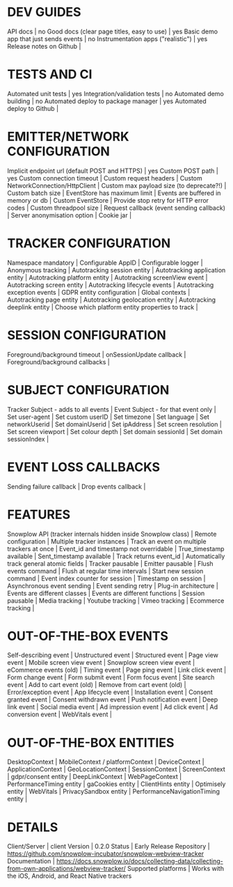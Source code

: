 # DEV GUIDES
API docs | no
Good docs (clear page titles, easy to use) | yes
Basic demo app that just sends events | no
Instrumentation apps ("realistic") | yes
Release notes on Github | 

# TESTS AND CI
Automated unit tests | yes
Integration/validation tests | no
Automated demo building | no
Automated deploy to package manager | yes
Automated deploy to Github | 

# EMITTER/NETWORK CONFIGURATION
Implicit endpoint url (default POST and HTTPS) | yes
Custom POST path | yes
Custom connection timeout | 
Custom request headers | 
Custom NetworkConnection/HttpClient | 
Custom max payload size (to deprecate?!) | 
Custom batch size | 
EventStore has maximum limit | 
Events are buffered in memory or db | 
Custom EventStore | 
Provide stop retry for HTTP error codes | 
Custom threadpool size | 
Request callback (event sending callback) | 
Server anonymisation option | 
Cookie jar | 

# TRACKER CONFIGURATION
Namespace mandatory | 
Configurable AppID | 
Configurable logger | 
Anonymous tracking | 
Autotracking session entity | 
Autotracking application entity | 
Autotracking platform entity | 
Autotracking screenView event | 
Autotracking screen entity | 
Autotracking lifecycle events | 
Autotracking exception events | 
GDPR entity configuration | 
Global contexts | 
Autotracking page entity | 
Autotracking geolocation entity | 
Autotracking deeplink entity | 
Choose which platform entity properties to track | 

# SESSION CONFIGURATION
Foreground/background timeout | 
onSessionUpdate callback | 
Foreground/background callbacks | 

# SUBJECT CONFIGURATION
Tracker Subject - adds to all events | 
Event Subject - for that event only | 
Set user-agent | 
Set custom userID | 
Set timezone | 
Set language | 
Set networkUserid | 
Set domainUserid | 
Set ipAddress | 
Set screen resolution | 
Set screen viewport | 
Set colour depth | 
Set domain sessionId | 
Set domain sessionIndex | 

# EVENT LOSS CALLBACKS
Sending failure callback | 
Drop events callback | 

# FEATURES
Snowplow API (tracker internals hidden inside Snowplow class) | 
Remote configuration | 
Multiple tracker instances | 
Track an event on multiple trackers at once | 
Event_id and timestamp not overridable | 
True_timestamp available | 
Sent_timestamp available | 
Track returns event_id | 
Automatically track general atomic fields | 
Tracker pausable | 
Emitter pausable | 
Flush events command | 
Flush at regular time intervals | 
Start new session command | 
Event index counter for session | 
Timestamp on session | 
Asynchronous event sending | 
Event sending retry | 
Plug-in architecture | 
Events are different classes | 
Events are different functions | 
Session pausable | 
Media tracking | 
Youtube tracking | 
Vimeo tracking | 
Ecommerce tracking | 

# OUT-OF-THE-BOX EVENTS
Self-describing event | 
Unstructured event | 
Structured event | 
Page view event | 
Mobile screen view event | 
Snowplow screen view event | 
eCommerce events (old) | 
Timing event | 
Page ping event | 
Link click event | 
Form change event | 
Form submit event | 
Form focus event | 
Site search event | 
Add to cart event (old) | 
Remove from cart event (old) | 
Error/exception event | 
App lifecycle event | 
Installation event | 
Consent granted event | 
Consent withdrawn event | 
Push notification event | 
Deep link event | 
Social media event | 
Ad impression event | 
Ad click event | 
Ad conversion event | 
WebVitals event | 

# OUT-OF-THE-BOX ENTITIES
DesktopContext | 
MobileContext / platformContext | 
DeviceContext | 
ApplicationContext | 
GeoLocationContext | 
SessionContext | 
ScreenContext | 
gdpr/consent entity | 
DeepLinkContext | 
WebPageContext | 
PerformanceTiming entity | 
gaCookies entity | 
ClientHints entity | 
Optimisely entity | 
WebVitals | 
PrivacySandbox entity | 
PerformanceNavigationTiming entity | 

# DETAILS
Client/Server | client
Version | 0.2.0
Status | Early Release
Repository | https://github.com/snowplow-incubator/snowplow-webview-tracker
Documentation | https://docs.snowplow.io/docs/collecting-data/collecting-from-own-applications/webview-tracker/
Supported platforms | Works with the iOS, Android, and React Native trackers
